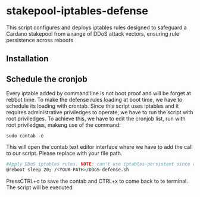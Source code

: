# stakepool-iptables-defense
This script configures and deploys iptables rules designed to safeguard a Cardano stakepool from a range of DDoS attack vectors, ensuring rule persistence across reboots



## Installation

## Schedule the cronjob
Every iptable added by command line is not boot proof and will be forget at rebbot time. To make the defense rules loading at boot time, we have to schedule its loading with crontab.
Since this script uses iptables and it requires administrative priviledges to operate, we have to run the script with root priviledges. To achieve this, we have to edit the cronjob list, run with root priviledges, makeng use of the command:
```console
sudo contab -e
```
This will open the contab text editor interface where we have to add the call to our script. Please replace <YOUR-PATH> with your file path.
```bash
#Apply DDoS iptables rules. NOTE: can't use iptables-persistant since we're using UFW (conflict!)
@reboot sleep 20; /<YOUR-PATH>/DDoS-defense.sh
```
PressCTRL+o to save the contab and CTRL+x to come back to te terminal. The script will be executed
